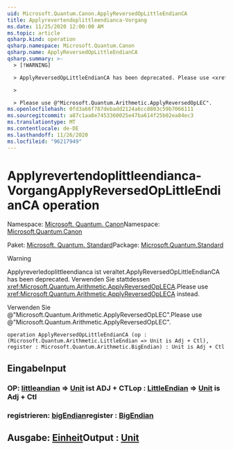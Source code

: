 ```yaml
---
uid: Microsoft.Quantum.Canon.ApplyReversedOpLittleEndianCA
title: Applyrevertendoplittleendianca-Vorgang
ms.date: 11/25/2020 12:00:00 AM
ms.topic: article
qsharp.kind: operation
qsharp.namespace: Microsoft.Quantum.Canon
qsharp.name: ApplyReversedOpLittleEndianCA
qsharp.summary: >-
  > [!WARNING]

  > ApplyReversedOpLittleEndianCA has been deprecated. Please use <xref:Microsoft.Quantum.Arithmetic.ApplyReversedOpLECA> instead.

  >

  > Please use @"Microsoft.Quantum.Arithmetic.ApplyReversedOpLEC".
ms.openlocfilehash: 0fd3a66f787debadd2124a6cc8803c59b7066111
ms.sourcegitcommit: a87c1aa8e7453360025e47ba614f25b02ea84ec3
ms.translationtype: MT
ms.contentlocale: de-DE
ms.lasthandoff: 11/26/2020
ms.locfileid: "96217949"
---
```

# <a name="applyreversedoplittleendianca-operation"></a><span data-ttu-id="0c916-102">Applyrevertendoplittleendianca-Vorgang</span><span class="sxs-lookup"><span data-stu-id="0c916-102">ApplyReversedOpLittleEndianCA operation</span></span>

<span data-ttu-id="0c916-103">Namespace: [Microsoft. Quantum. Canon](xref:Microsoft.Quantum.Canon)</span><span class="sxs-lookup"><span data-stu-id="0c916-103">Namespace: [Microsoft.Quantum.Canon](xref:Microsoft.Quantum.Canon)</span></span>

<span data-ttu-id="0c916-104">Paket: [Microsoft. Quantum. Standard](https://nuget.org/packages/Microsoft.Quantum.Standard)</span><span class="sxs-lookup"><span data-stu-id="0c916-104">Package: [Microsoft.Quantum.Standard](https://nuget.org/packages/Microsoft.Quantum.Standard)</span></span>


> [!WARNING]
> <span data-ttu-id="0c916-105">Applyreverledoplittleendianca ist veraltet.</span><span class="sxs-lookup"><span data-stu-id="0c916-105">ApplyReversedOpLittleEndianCA has been deprecated.</span></span> <span data-ttu-id="0c916-106">Verwenden Sie stattdessen <xref:Microsoft.Quantum.Arithmetic.ApplyReversedOpLECA>.</span><span class="sxs-lookup"><span data-stu-id="0c916-106">Please use <xref:Microsoft.Quantum.Arithmetic.ApplyReversedOpLECA> instead.</span></span>
>
> <span data-ttu-id="0c916-107">Verwenden Sie @"Microsoft.Quantum.Arithmetic.ApplyReversedOpLEC".</span><span class="sxs-lookup"><span data-stu-id="0c916-107">Please use @"Microsoft.Quantum.Arithmetic.ApplyReversedOpLEC".</span></span>



```qsharp
operation ApplyReversedOpLittleEndianCA (op : (Microsoft.Quantum.Arithmetic.LittleEndian => Unit is Adj + Ctl), register : Microsoft.Quantum.Arithmetic.BigEndian) : Unit is Adj + Ctl
```


## <a name="input"></a><span data-ttu-id="0c916-108">Eingabe</span><span class="sxs-lookup"><span data-stu-id="0c916-108">Input</span></span>

### <a name="op--littleendian--unit--is-adj--ctl"></a><span data-ttu-id="0c916-109">OP: [littleandian](xref:Microsoft.Quantum.Arithmetic.LittleEndian) => [Unit](xref:microsoft.quantum.lang-ref.unit)  ist ADJ + CTL</span><span class="sxs-lookup"><span data-stu-id="0c916-109">op : [LittleEndian](xref:Microsoft.Quantum.Arithmetic.LittleEndian) => [Unit](xref:microsoft.quantum.lang-ref.unit)  is Adj + Ctl</span></span>




### <a name="register--bigendian"></a><span data-ttu-id="0c916-110">registrieren: [bigEndian](xref:Microsoft.Quantum.Arithmetic.BigEndian)</span><span class="sxs-lookup"><span data-stu-id="0c916-110">register : [BigEndian](xref:Microsoft.Quantum.Arithmetic.BigEndian)</span></span>





## <a name="output--unit"></a><span data-ttu-id="0c916-111">Ausgabe: [Einheit](xref:microsoft.quantum.lang-ref.unit)</span><span class="sxs-lookup"><span data-stu-id="0c916-111">Output : [Unit](xref:microsoft.quantum.lang-ref.unit)</span></span>

